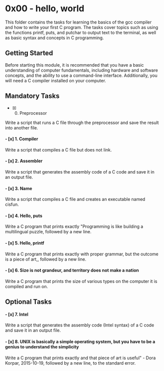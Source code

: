 # 0x00 - hello, world

This folder contains the tasks for learning the basics of the gcc compiler and how to write your first C program.
The tasks cover topics such as using the functions printf, puts, and putchar to output text to the terminal,
as well as basic syntax and concepts in C programming.

## Getting Started

Before starting this module, it is recommended that you have a basic understanding of computer fundamentals,
including hardware and software concepts, and the ability to use a command-line interface.
Additionally, you will need a C compiler installed on your computer.

## Mandatory Tasks

- [x] 0. Preprocessor

Write a script that runs a C file through the preprocessor and save the result into another file.

#### - [x] 1. Compiler

Write a script that compiles a C file but does not link.

#### - [x] 2. Assembler

Write a script that generates the assembly code of a C code and save it in an output file.

#### - [x] 3. Name

Write a script that compiles a C file and creates an executable named cisfun.

#### - [x] 4. Hello, puts

Write a C program that prints exactly "Programming is like building a multilingual puzzle, followed by a new line.

#### - [x] 5. Hello, printf

Write a C program that prints exactly with proper grammar, but the outcome is a piece of art,, followed by a new line.

#### - [x] 6. Size is not grandeur, and territory does not make a nation

Write a C program that prints the size of various types on the computer it is compiled and run on.

## Optional Tasks

#### - [x] 7. Intel

Write a script that generates the assembly code (Intel syntax) of a C code and save it in an output file.

#### - [x] 8. UNIX is basically a simple operating system, but you have to be a genius to understand the simplicity

Write a C program that prints exactly and that piece of art is useful" - Dora Korpar, 2015-10-19, followed by a new line, to the standard error.